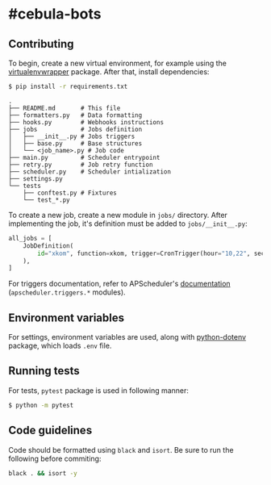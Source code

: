 # #cebula-bots

## Contributing

To begin, create a new virtual environment, for example using the [virtualenvwrapper](https://virtualenvwrapper.readthedocs.io/en/latest/install.html) package. After that, install dependencies:

```bash
$ pip install -r requirements.txt
```

```
.
├── README.md       # This file
├── formatters.py   # Data formatting
├── hooks.py        # Webhooks instructions
├── jobs            # Jobs definition
│   ├── __init__.py # Jobs triggers
│   ├── base.py     # Base structures
│   └── <job_name>.py # Job code
├── main.py         # Scheduler entrypoint
├── retry.py        # Job retry function
├── scheduler.py    # Scheduler intialization
├── settings.py
└── tests
    ├── conftest.py # Fixtures
    └── test_*.py

```

To create a new job, create a new module in `jobs/` directory. After implementing the job, it's definition must be added to `jobs/__init__.py`:

```python
all_jobs = [
    JobDefinition(
        id="xkom", function=xkom, trigger=CronTrigger(hour="10,22", second="10")
    ),
]
```

For triggers documentation, refer to APScheduler's [documentation](https://apscheduler.readthedocs.io/en/latest/py-modindex.html) (`apscheduler.triggers.*` modules).

## Environment variables

For settings, environment variables are used, along with [python-dotenv](https://github.com/theskumar/python-dotenv) package, which loads `.env` file.

## Running tests

For tests, `pytest` package is used in following manner:

```bash
$ python -m pytest
```

## Code guidelines

Code should be formatted using `black` and `isort`. Be sure to run the following before commiting:

```bash
black . && isort -y
```

